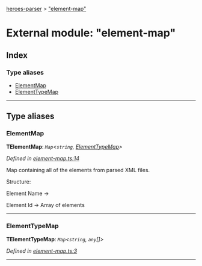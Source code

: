 [heroes-parser](../README.md) > ["element-map"](../modules/_element_map_.md)

# External module: "element-map"

## Index

### Type aliases

* [ElementMap](_element_map_.md#elementmap)
* [ElementTypeMap](_element_map_.md#elementtypemap)

---

## Type aliases

<a id="elementmap"></a>

###  ElementMap

**ΤElementMap**: *`Map`<`string`, [ElementTypeMap](_element_map_.md#elementtypemap)>*

*Defined in [element-map.ts:14](https://github.com/joeistas/heroes-parser/blob/ad5aa01/src/element-map.ts#L14)*

Map containing all of the elements from parsed XML files.

Structure:

Element Name ->

Element Id -> Array of elements

___
<a id="elementtypemap"></a>

###  ElementTypeMap

**ΤElementTypeMap**: *`Map`<`string`, `any`[]>*

*Defined in [element-map.ts:3](https://github.com/joeistas/heroes-parser/blob/ad5aa01/src/element-map.ts#L3)*

___

